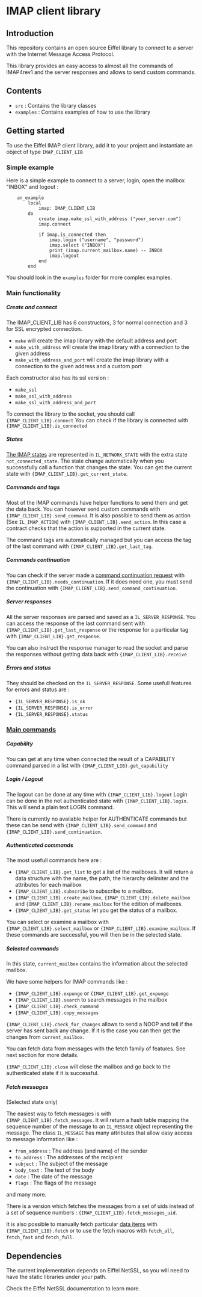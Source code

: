 # IMAP client library

## Introduction
This repository contains an open source Eiffel library to connect to a server with the Internet Message Access Protocol.

This library provides an easy access to almost all the commands of IMAP4rev1 and the server responses and allows to send custom commands.

## Contents
* `src` : Contains the library classes
* `examples` : Contains examples of how to use the library

## Getting started

To use the Eiffel IMAP client library, add it to your project and instantiate an object of type `IMAP_CLIENT_LIB`

### Simple example
Here is a simple example to connect to a server, login, open the mailbox "INBOX" and logout :
```
	an_example
		local
			imap: IMAP_CLIENT_LIB
		do
			create imap.make_ssl_with_address ("your_server.com")
			imap.connect

			if imap.is_connected then
				imap.login ("username", "password")
				imap.select ("INBOX")
				print (imap.current_mailbox.name) -- INBOX
				imap.logout
			end
		end
```

You should look in the `examples` folder for more complex examples.

### Main functionality

##### Create and connect

The IMAP_CLIENT_LIB has 6 constructors, 3 for normal connection and 3 for SSL encrypted connection.
* `make` will create the imap library with the default address and port
* `make_with_address` will create the imap library with a connection to the given address
* `make_with_address_and_port` will create the imap library with a connection to the given address and a custom port

Each constructor also has its ssl version :
* `make_ssl`
* `make_ssl_with_address`
* `make_ssl_with_address_and_port`

To connect the library to the socket, you should call `{IMAP_CLIENT_LIB}.connect`
You can check if the library is connected with `{IMAP_CLIENT_LIB}.is_connected`

##### States

[The IMAP states](https://tools.ietf.org/html/rfc3501#section-3) are represented in `IL_NETWORK_STATE` with the extra state `not_connected_state`.
The state change automatically when you successfully call a function that changes the state.
You can get the current state with `{IMAP_CLIENT_LIB}.get_current_state`.

##### Commands and tags

Most of the IMAP commands have helper functions to send them and get the data back.
You can however send custom commands with `{IMAP_CLIENT_LIB}.send_command`.
It is also possible to send them as action (See `IL_IMAP_ACTION`) with `{IMAP_CLIENT_LIB}.send_action`. In this case a contract checks that the action is supported in the current state.

The command tags are automatically managed but you can access the tag of the last command with `{IMAP_CLIENT_LIB}.get_last_tag`.

##### Commands continuation

You can check if the server made a [command continuation request](https://tools.ietf.org/html/rfc3501#section-7.5) with `{IMAP_CLIENT_LIB}.needs_continuation`. If it does need one, you must send the continuation with `{IMAP_CLIENT_LIB}.send_command_continuation`.

##### Server responses

All the server responses are parsed and saved as a `IL_SERVER_RESPONSE`. You can access the response of the last command sent with `{IMAP_CLIENT_LIB}.get_last_response` or the response for a particular tag with `{IMAP_CLIENT_LIB}.get_response`.

You can also instruct the response manager to read the socket and parse the responses without getting data back with `{IMAP_CLIENT_LIB}.receive`

##### Errors and status

They should be checked on the `IL_SERVER_RESPONSE`.
Some usefull features for errors and status are :
* `{IL_SERVER_RESPONSE}.is_ok`
* `{IL_SERVER_RESPONSE}.is_error`
* `{IL_SERVER_RESPONSE}.status`

### [Main commands](https://tools.ietf.org/html/rfc3501#section-6)

##### Capability

You can get at any time when connected the result of a CAPABILITY command parsed in a list with `{IMAP_CLIENT_LIB}.get_capability`

##### Login / Logout

The logout can be done at any time with `{IMAP_CLIENT_LIB}.logout`
Login can be done in the not authenticated state with `{IMAP_CLIENT_LIB}.login`. This will send a plain text LOGIN command.

There is currently no available helper for AUTHENTICATE commands but these can be send with `{IMAP_CLIENT_LIB}.send_command` and `{IMAP_CLIENT_LIB}.send_continuation`.

##### Authenticated commands

The most usefull commands here are :
* `{IMAP_CLIENT_LIB}.get_list` to get a list of the mailboxes. It will return a data structure with the name, the path, the hierarchy delimiter and the attributes for each mailbox
* `{IMAP_CLIENT_LIB}.subscribe` to subscribe to a mailbox.
* `{IMAP_CLIENT_LIB}.create_mailbox`, `{IMAP_CLIENT_LIB}.delete_mailbox` and `{IMAP_CLIENT_LIB}.rename_mailbox` for the edition of mailboxes.
* `{IMAP_CLIENT_LIB}.get_status` let you get the status of a mailbox.

You can select or examine a mailbox with `{IMAP_CLIENT_LIB}.select_mailbox` or `{IMAP_CLIENT_LIB}.examine_mailbox`. If these commands are successful, you will then be in the selected state.

##### Selected commands

In this state, `current_mailbox` contains the information about the selected mailbox.

We have some helpers for IMAP commands like :
* `{IMAP_CLIENT_LIB}.expunge` or `{IMAP_CLIENT_LIB}.get_expunge`
* `{IMAP_CLIENT_LIB}.search` to search messages in the mailbox
* `{IMAP_CLIENT_LIB}.check_command`
* `{IMAP_CLIENT_LIB}.copy_messages`

`{IMAP_CLIENT_LIB}.check_for_changes` allows to send a NOOP and tell if the server has sent back any change. If it is the case you can then get the changes from `current_mailbox`.

You can fetch data from messages with the fetch family of features. See next section for more details.

`{IMAP_CLIENT_LIB}.close` will close the mailbox and go back to the authenticated state if it is successful.

##### Fetch messages

(Selected state only)

The easiest way to fetch messages is with `{IMAP_CLIENT_LIB}.fetch_messages`.
It will return a hash table mapping the sequence number of the message to an `IL_MESSAGE` object representing the message.
The class `IL_MESSAGE` has many attributes that allow easy access to message information like :
* `from_address` : The address (and name) of the sender
* `to_address` : The addresses of the recipient
* `subject` : The subject of the message
* `body_text` : The text of the body
* `date` : The date of the message
* `flags` : The flags of the message

and many more.

There is a version which fetches the messages from a set of uids instead of a set of sequence numbers : `{IMAP_CLIENT_LIB}.fetch_messages_uid`.

It is also possible to manually fetch particular [data items](https://tools.ietf.org/html/rfc3501#page-55) with `{IMAP_CLIENT_LIB}.fetch` or to use the fetch macros with `fetch_all`, `fetch_fast` and `fetch_full`.

## Dependencies
The current implementation depends on Eiffel NetSSL, so you will need to have
the static libraries under your path.

Check the Eiffel NetSSL documentation to learn more.


